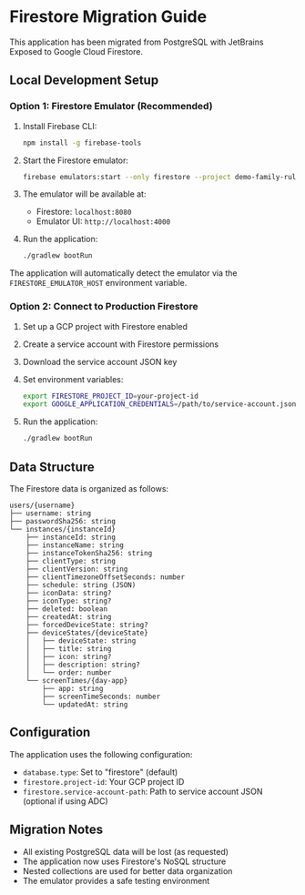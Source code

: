 # Firestore Migration Guide

This application has been migrated from PostgreSQL with JetBrains Exposed to Google Cloud Firestore.

## Local Development Setup

### Option 1: Firestore Emulator (Recommended)

1. Install Firebase CLI:
   ```bash
   npm install -g firebase-tools
   ```

2. Start the Firestore emulator:
   ```bash
   firebase emulators:start --only firestore --project demo-family-rules
   ```

3. The emulator will be available at:
   - Firestore: `localhost:8080`
   - Emulator UI: `http://localhost:4000`

4. Run the application:
   ```bash
   ./gradlew bootRun
   ```

The application will automatically detect the emulator via the `FIRESTORE_EMULATOR_HOST` environment variable.

### Option 2: Connect to Production Firestore

1. Set up a GCP project with Firestore enabled
2. Create a service account with Firestore permissions
3. Download the service account JSON key
4. Set environment variables:
   ```bash
   export FIRESTORE_PROJECT_ID=your-project-id
   export GOOGLE_APPLICATION_CREDENTIALS=/path/to/service-account.json
   ```

5. Run the application:
   ```bash
   ./gradlew bootRun
   ```

## Data Structure

The Firestore data is organized as follows:

```
users/{username}
├── username: string
├── passwordSha256: string
└── instances/{instanceId}
    ├── instanceId: string
    ├── instanceName: string
    ├── instanceTokenSha256: string
    ├── clientType: string
    ├── clientVersion: string
    ├── clientTimezoneOffsetSeconds: number
    ├── schedule: string (JSON)
    ├── iconData: string?
    ├── iconType: string?
    ├── deleted: boolean
    ├── createdAt: string
    ├── forcedDeviceState: string?
    ├── deviceStates/{deviceState}
    │   ├── deviceState: string
    │   ├── title: string
    │   ├── icon: string?
    │   ├── description: string?
    │   └── order: number
    └── screenTimes/{day-app}
        ├── app: string
        ├── screenTimeSeconds: number
        └── updatedAt: string
```

## Configuration

The application uses the following configuration:

- `database.type`: Set to "firestore" (default)
- `firestore.project-id`: Your GCP project ID
- `firestore.service-account-path`: Path to service account JSON (optional if using ADC)

## Migration Notes

- All existing PostgreSQL data will be lost (as requested)
- The application now uses Firestore's NoSQL structure
- Nested collections are used for better data organization
- The emulator provides a safe testing environment
